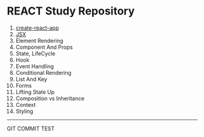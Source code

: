 # REACT Study Repository

1. [create-react-app](https://github.com/WW3DEF/React/tree/main/test)
2. [JSX](https://github.com/WW3DEF/React/tree/main/jsx)
3. Element Rendering
4. Component And Props
5. State, LifeCycle
6. Hook
7. Event Handling
8. Conditional Rendering
9. List And Key
10. Forms
11. Lifting State Up
12. Composition vs Inheritance
13. Context
14. Styling

----------

GIT COMMIT TEST